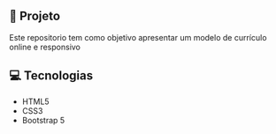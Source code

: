 ## 🚀 Projeto

Este repositorio tem como objetivo apresentar um modelo de currículo online e responsivo 

## 💻 Tecnologias 

* HTML5
* CSS3
* Bootstrap 5

